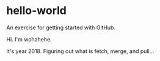# hello-world
An exercise for getting started with GitHub.

Hi. I'm wohahehe.

It's year 2018.
Figuring out what is fetch, merge, and pull...
